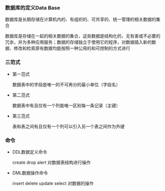 ### 数据库的定义Data Base

数据库是长期存储在计算机内的、有组织的、可共享的、统一管理的相关数据的集合

数据库是存储在一起的相关数据的集合，这些数据是结构化的，无有害或不必要的冗余，并为多种应用服务；数据的存储独立于使用它的程序，对数据插入新的数据、修改和检索原有数据均能按照一种公用的和可控制的方式进行

### 三范式

* 第一范式

  数据表中的字段是唯一的不可再分的最小单位（字段名）

* 第二范式

  数据表中有且仅有一个列能唯一区别每一条记录（主键）

* 第三范式

  表和表之间有且仅有一个列可以引入另一个表之间作为外键

### 命令

* DDL数据定义命令 

  create drop alert 对数据表结构进行操作

* DML数据操作命令

  insert delete update select 对数据的操作
